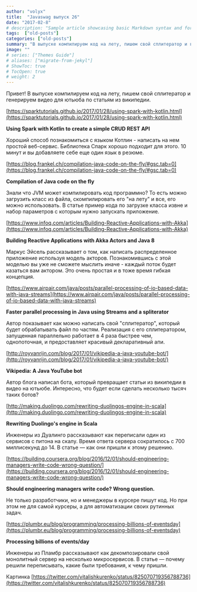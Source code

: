 ```yaml
---
author: "volyx"
title:  "Javaswag выпуск 26"
date: "2017-02-8"
# description: "Sample article showcasing basic Markdown syntax and formatting for HTML elements."
tags:  ["old-posts"]
categories: ["old-posts"]
summary: "В выпуске компилируем код на лету, пишем свой сплитератор и генерируем видео для ютьюба по статьям из википедии."
image: ""
# series: ["Themes Guide"]
# aliases: ["migrate-from-jekyl"]
# ShowToc: true
# TocOpen: true
# weight: 2
---
```


Привет! В выпуске компилируем код на лету, пишем свой сплитератор и генерируем видео для ютьюба по статьям из википедии.

[https://sparktutorials.github.io/2017/01/28/using-spark-with-kotlin.html](https://sparktutorials.github.io/2017/01/28/using-spark-with-kotlin.html)

**Using Spark with Kotlin to create a simple CRUD REST API**

Хороший способ познакомиться с языком Котлин - написать на нем простой веб-сервис. Библиотека Спарк хорошо подходит для этого. 10 минут и вы добавляете себе еще один язык в резюме.

[https://blog.frankel.ch/compilation-java-code-on-the-fly/#gsc.tab=0](https://blog.frankel.ch/compilation-java-code-on-the-fly/#gsc.tab=0)

**Compilation of Java code on the fly**

Знали что JVM может компилировать код программно? То есть можно загрузить класс из файла, скомпилировать его "на лету" и все, его можно использовать. В статье пример кода по загрузке класса извне и набор параметров с которым нужно запускать приложение.

[https://www.infoq.com/articles/Building-Reactive-Applications-with-Akka](https://www.infoq.com/articles/Building-Reactive-Applications-with-Akka)

**Building Reactive Applications with Akka Actors and Java 8**

Маркус Эйсель рассказывает о том, как написать распределенное приложение используя модель акторов. Познакомившись с этой моделью вы уже не сможете мыслить иначе - каждый поток будет казаться вам актором. Это очень простая и в тоже время гибкая концепция.

[https://www.airpair.com/java/posts/parallel-processing-of-io-based-data-with-java-streams](https://www.airpair.com/java/posts/parallel-processing-of-io-based-data-with-java-streams)

**Faster parallel processing in Java using Streams and a spliterator**

Автор показывает как можно написать свой "сплитератор", который будет обрабатывать файл по частям. Реализация с его сплитератором, запущенная параллельно работает в 4 раза быстрее чем, однопоточная, и предоставляет красивый декларативный апи.

[http://royvanrijn.com/blog/2017/01/vikipedia-a-java-youtube-bot/](http://royvanrijn.com/blog/2017/01/vikipedia-a-java-youtube-bot/)

**Vikipedia: A Java YouTube bot**

Автор блога написал бота, который превращает статьи из википедии в видео на ютьюбе. Интересно, что будет если сделать несколько тысяч таких ботов?

[http://making.duolingo.com/rewriting-duolingos-engine-in-scala](http://making.duolingo.com/rewriting-duolingos-engine-in-scala)

**Rewriting Duolingo's engine in Scala**

Инженеры из Дуалинго рассказывают как переписали один из сервисов с питона на скалу. Время ответа сервера сократилось с 700 миллисекунд до 14. В статье — как они пришли к этому решению.

[https://building.coursera.org/blog/2016/12/01/should-engineering-managers-write-code-wrong-question/](https://building.coursera.org/blog/2016/12/01/should-engineering-managers-write-code-wrong-question/)

**Should engineering managers write code? Wrong question.**

Не только разработчики, но и менеджеры в курсере пишут код. Но при этом не для самой курсеры, а для автоматизации своих рутинных задач. 

[https://plumbr.eu/blog/programming/processing-billions-of-eventsday](https://plumbr.eu/blog/programming/processing-billions-of-eventsday)

**Processing billions of events/day**

Инженеры из Пламбр рассказывают как декомпозировали свой монолитный сервер на несколько микросервисов. В статье — почему решили переписывать, какие были требования, к чему пришли. 

Картинка [https://twitter.com/vitalishkurenko/status/825070719356788736](https://twitter.com/vitalishkurenko/status/825070719356788736)
